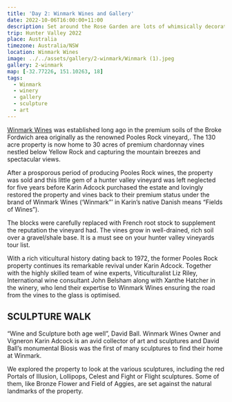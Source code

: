 ```yaml
---
title: 'Day 2: Winmark Wines and Gallery'
date: 2022-10-06T16:00:00+11:00
description: Set around the Rose Garden are lots of whimsically decorated wheelbarrows.
trip: Hunter Valley 2022
place: Australia
timezone: Australia/NSW
location: Winmark Wines
image: ../../assets/gallery/2-winmark/Winmark (1).jpeg
gallery: 2-winmark
map: [-32.77226, 151.10263, 18]
tags:
  - Winmark
  - winery
  - gallery
  - sculpture
  - art
---
```


[Winmark Wines](https://www.winmarkwines.com.au/) was established long ago in the premium soils of the Broke Fordwich area originally as the renowned Pooles Rock vineyard,. The 130 acre property is now home to 30 acres of premium chardonnay vines nestled below Yellow Rock and capturing the mountain breezes and spectacular views.

After a prosporous period of producing Pooles Rock wines, the property was sold and this little gem of a hunter valley vineyard was left neglected for five years before Karin Adcock purchased the estate and lovingly restored the property and vines back to their premium status under the brand of Winmark Wines (‘Winmark”’ in Karin’s native Danish means “Fields of Wines”).

The blocks were carefully replaced with French root stock to supplement the reputation the vineyard had. The vines grow in well-drained, rich soil over a gravel/shale base. It is a must see on your hunter valley vineyards tour list.

With a rich viticultural history dating back to 1972, the former Pooles Rock property continues its remarkable revival under Karin Adcock. Together with the highly skilled team of wine experts, Viticulturalist Liz Riley, International wine consultant John Belsham along with Xanthe Hatcher in the winery, who lend their expertise to Winmark Wines ensuring the road from the vines to the glass is optimised.

## SCULPTURE WALK

“Wine and Sculpture both age well”, David Ball. Winmark Wines Owner and Vigneron Karin Adcock is an avid collector of art and sculptures and David Ball’s monumental Biosis was the first of many sculptures to find their home at Winmark.

We explored the property to look at the various sculptures, including the red Portals of Illusion, Lollipops, Celest and Fight or Flight sculptures. Some of them, like Bronze Flower and Field of Aggies, are set against the natural landmarks of the property.
